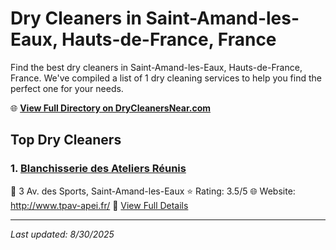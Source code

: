 # Dry Cleaners in Saint-Amand-les-Eaux, Hauts-de-France, France

Find the best dry cleaners in Saint-Amand-les-Eaux, Hauts-de-France, France. We've compiled a list of 1 dry cleaning services to help you find the perfect one for your needs.

🌐 **[View Full Directory on DryCleanersNear.com](https://drycleanersnear.com/city/France/Hauts-de-France/Saint-Amand-les-Eaux)**

## Top Dry Cleaners

### 1. [Blanchisserie des Ateliers Réunis](https://drycleanersnear.com/dryCleaner/68ae6774c95ff2c6096b13c9/blanchisserie-des-ateliers-r-unis)
📍 3 Av. des Sports, Saint-Amand-les-Eaux
⭐ Rating: 3.5/5
🌐 Website: http://www.tpav-apei.fr/
🔗 [View Full Details](https://drycleanersnear.com/dryCleaner/68ae6774c95ff2c6096b13c9/blanchisserie-des-ateliers-r-unis)


---

*Last updated: 8/30/2025*
